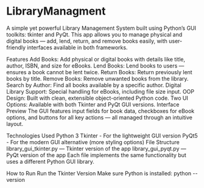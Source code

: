 # LibraryManagment
A simple yet powerful Library Management System built using Python’s GUI toolkits: tkinter and PyQt. This app allows you to manage physical and digital books — add, lend, return, and remove books easily, with user-friendly interfaces available in both frameworks.

Features
Add Books: Add physical or digital books with details like title, author, ISBN, and size for eBooks.
Lend Books: Lend books to users — ensures a book cannot be lent twice.
Return Books: Return previously lent books by title.
Remove Books: Remove unwanted books from the library.
Search by Author: Find all books available by a specific author.
Digital Library Support: Special handling for eBooks, including file size input.
OOP Design: Built with clean, extensible object-oriented Python code.
Two UI Options: Available with both Tkinter and PyQt GUI versions.
Interface Preview
The GUI features input fields for book data, checkboxes for eBook options, and buttons for all key actions — all managed through an intuitive layout.

Technologies Used
Python 3
Tkinter - For the lightweight GUI version
PyQt5 - For the modern GUI alternative (more styling options)
File Structure
library_gui_tkinter.py — Tkinter version of the app
library_gui_pyqt.py — PyQt version of the app
Each file implements the same functionality but uses a different Python GUI library.

How to Run
Run the Tkinter Version
Make sure Python is installed:
python --version
